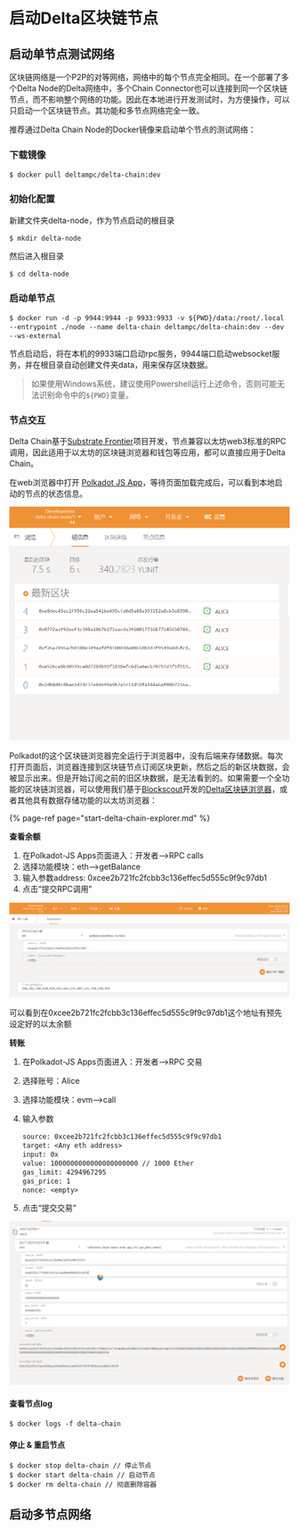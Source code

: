 # 启动Delta区块链节点

## 启动单节点测试网络

区块链网络是一个P2P的对等网络，网络中的每个节点完全相同。在一个部署了多个Delta Node的Delta网络中，多个Chain Connector也可以连接到同一个区块链节点，而不影响整个网络的功能。因此在本地进行开发测试时，为方便操作，可以只启动一个区块链节点。其功能和多节点网络完全一致。

推荐通过Delta Chain Node的Docker镜像来启动单个节点的测试网络：

### 下载镜像

```text
$ docker pull deltampc/delta-chain:dev
```

### 初始化配置

新建文件夹delta-node，作为节点启动的根目录

```text
$ mkdir delta-node
```

然后进入根目录

```text
$ cd delta-node
```

### 启动单节点

```text
$ docker run -d -p 9944:9944 -p 9933:9933 -v ${PWD}/data:/root/.local --entrypoint ./node --name delta-chain deltampc/delta-chain:dev --dev --ws-external
```

节点启动后，将在本机的9933端口启动rpc服务，9944端口启动websocket服务，并在根目录自动创建文件夹data，用来保存区块数据。

> 如果使用Windows系统，建议使用Powershell运行上述命令，否则可能无法识别命令中的`${PWD}`变量。

### 节点交互

Delta Chain基于[Substrate Frontier](https://github.com/paritytech/frontier)项目开发，节点兼容以太坊web3标准的RPC调用，因此适用于以太坊的区块链浏览器和钱包等应用，都可以直接应用于Delta Chain。

在web浏览器中打开 [Polkadot JS App](https://polkadot.js.org/apps/?rpc=ws%3A%2F%2F127.0.0.1%3A9944#/explorer)，等待页面加载完成后，可以看到本地启动的节点的状态信息。

![](../.gitbook/assets/polkadot-js-app.png)

Polkadot的这个区块链浏览器完全运行于浏览器中，没有后端来存储数据。每次打开页面后，浏览器连接到区块链节点订阅区块更新，然后之后的新区块数据，会被显示出来。但是开始订阅之前的旧区块数据，是无法看到的。如果需要一个全功能的区块链浏览器，可以使用我们基于[Blockscout](https://github.com/blockscout/blockscout)开发的[Delta区块链浏览器](https://github.com/delta-mpc/delta-chain-explorer)，或者其他具有数据存储功能的以太坊浏览器：

{% page-ref page="start-delta-chain-explorer.md" %}

**查看余额**

1. 在Polkadot-JS Apps页面进入：开发者--&gt;RPC calls
2. 选择功能模块：eth--&gt;getBalance
3. 输入参数address: 0xcee2b721fc2fcbb3c136effec5d555c9f9c97db1
4. 点击“提交RPC调用”

![](../.gitbook/assets/c6a000b38b07dcf523f32b1422b8c03.png)

可以看到在0xcee2b721fc2fcbb3c136effec5d555c9f9c97db1这个地址有预先设定好的以太余额

**转账**

1. 在Polkadot-JS Apps页面进入：开发者--&gt;RPC 交易
2. 选择账号：Alice
3. 选择功能模块：evm--&gt;call
4. 输入参数

   ```text
   source: 0xcee2b721fc2fcbb3c136effec5d555c9f9c97db1
   target: <Any eth address>
   input: 0x
   value: 1000000000000000000000 // 1000 Ether
   gas_limit: 4294967295
   gas_price: 1
   nonce: <empty>
   ```

5. 点击“提交交易”

![](../.gitbook/assets/de775550fb0fa25b4eb390c87681a06.png)

#### 查看节点log

```text
$ docker logs -f delta-chain
```

#### 停止 & 重启节点

```text
$ docker stop delta-chain // 停止节点
$ docker start delta-chain // 启动节点
$ docker rm delta-chain // 彻底删除容器
```

## 启动多节点网络

